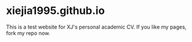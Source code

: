 # xiejia1995.github.io

This is a test website for XJ's personal academic CV. If you like my pages, fork my repo now.
